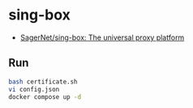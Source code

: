 # sing-box

- [SagerNet/sing-box: The universal proxy platform](https://github.com/SagerNet/sing-box)

## Run

```sh
bash certificate.sh
vi config.json
docker compose up -d
```
